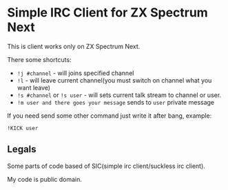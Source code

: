 # Simple IRC Client for ZX Spectrum Next

This is client works only on ZX Spectrum Next.

There some shortcuts:

 * `!j #channel` - will joins specified channel
 * `!l` - will leave current channel(you must switch on channel what you want leave)
 * `!s #channel` or `!s user` - will sets current talk stream to channel or user.
 * `!m user and there goes your message` sends to `user` private message

 If you need send some other command just write it after bang, example: 
 
 ```
 !KICK user
 ```

 ## Legals

Some parts of code based of SIC(simple irc client/suckless irc client).

My code is public domain. 
